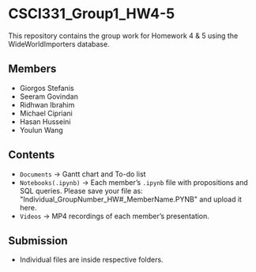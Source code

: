 # CSCI331_Group1_HW4-5
This repository contains the group work for Homework 4 & 5 using the WideWorldImporters database.

## Members
- Giorgos Stefanis
- Seeram Govindan
- Ridhwan Ibrahim
- Michael Cipriani
- Hasan Husseini
- Youlun Wang

## Contents
- `Documents` → Gantt chart and To-do list 
- `Notebooks(.ipynb)` → Each member’s `.ipynb` file with propositions and SQL queries.
   Please save your file as: "Individual_GroupNumber_HW#_MemberName.PYNB" and upload it here. 
- `Videos` → MP4 recordings of each member’s presentation.

## Submission
- Individual files are inside respective folders.
